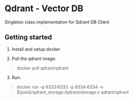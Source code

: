 # Qdrant - Vector DB

Singleton class implementation for Qdrant DB Client

## Getting started

1. Install and setup docker

2. Pull the qdrant image: <br>
> docker pull qdrant/qdrant

3. Run: <br>
> docker run -p 6333:6333 -p 6334:6334 -v $(pwd)/qdrant_storage:/qdrant/storage:z qdrant/qdrant
